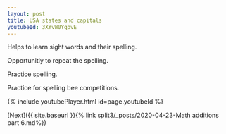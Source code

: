```yaml
---
layout: post
title: USA states and capitals
youtubeId: 3XYvW0YqbvE
---
```

 
 
Helps to learn sight words and their spelling.

Opportunitiy to repeat the spelling. 

Practice spelling. 
 
Practice for spelling bee competitions. 
 
{% include youtubePlayer.html id=page.youtubeId %}
 
 

[Next]({{ site.baseurl }}{% link  split3/_posts/2020-04-23-Math additions part 6.md%})
 
